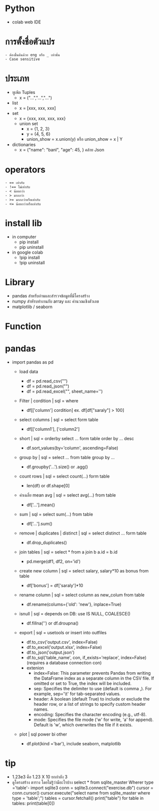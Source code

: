 # Python
  - colab web IDE

# การตั้งชื่อตัวแปร
    - ต้องขึ้นต้นด้วย eng หรือ _ เท่านั้น
    - Case sensitive

# ประเภท 
  - ทูเพิล Tuples 
    - x = ("...","...","...")
  - list
    - x = [xxx, xxx, xxx]
  - set
    - x = {xxx, xxx, xxx, xxx}
    - union set
      - x = {1, 2, 3}
      - y = {4, 5, 6}
      - union_show = x.union(y) หรือ union_show = x | Y
  - dictionaries
    - x = {"name": "banl", "age": 45, } คล้าย Json

# operators
    - == เท่ากับ
    - !== ไม่เท่ากับ
    - < น้อยกว่า
    - > มากกว่า 
    - >= มากกว่าหรือเท่ากับ
    - <= น้อยกว่าหรือเท่ากับ

# install lib
  - in computer
    - pip install
    - pip uninstall
  - in google colab
    - !pip install
    - !pip uninstall
    

# Library
  - pandas สำหรับอ่านและสำรวจข้อมูลที่มีโครงสร้าง
  - numpy สำหัรบทำงานกับ array และ คำนวณเชิงตัวเลข
  - matplotlib / seaborn

# Function

# pandas
  - import pandas as pd
    
    - load data
      - df = pd.read_csv("")
      - df = pd.read_json("")
      - df = pd.read_excel("", sheet_name='')
        
    - Filter | cordition | sql = where
      - df[['column'] cordition] ex. df[df["saraly"] > 100]
        
    - select columns | sql = select form table
      - df[['column1'], ['column2']
        
    - short | sql = orderby select ... form table order by ... desc
      - df.sort_values(by='column', ascending=False)
        
    - group by | sql = select ... from table group by ...
      - df.groupby('...').size() or .agg()
        
    - count rows | sql = select count(...) form table
      - len(df) or df.shape[0]
     
    - ค่าเฉลี่ย mean avg | sql = select avg(...) from table
      - df['...'].mean()

    - sum | sql = select sum(...) from table
      - df['...'].sum()

    - remove | duplicates | distinct | sql = select distinct ... form table
      - df.drop_duplicates()  

    - join tables | sql = select * from a join b a.id = b.id
      - pd.merge(df1, df2, on='id')
     
    - create new column | sql = select salary, salary*10 as bonus from table
      - df['bonus'] = df['saraly']*10

    - rename column | sql = select column as new_colum from table
      - df.rename(colums={'old': 'new'}, inplace=True)
     
    - isnull | sql = depends on DB: use IS NULL, COALESCE()
      - df.fillna('') or df.droupna()

    - export | sql = usetools or insert into outfiles
      - df.to_csv('output.csv', index=False)
      - df.to_excel('output.xlsx', index=False)
      - df.to_json('output.json')
      - df.to_sql('table_name', con, if_exists='replace', index=False) (requires a database connection con)
      - extenion
          - index=False: This parameter prevents Pandas from writing the DataFrame index as a separate column in the CSV file. If omitted or set to             True, the index will be included.
          - sep: Specifies the delimiter to use (default is comma ,). For example, sep='\t' for tab-separated values.
          - header: A boolean (default True) to include or exclude the header row, or a list of strings to specify custom header names.
          - encoding: Specifies the character encoding (e.g., utf-8).
          - mode: Specifies the file mode ('w' for write, 'a' for append). Default is 'w', which overwrites the file if it exists.
    - plot | sql power bi other
      - df.plot(kind ='bar'), include seaborn, matplotlib 

# tip
  - 1.23e3 คือ 1.23 X 10 ยกกำลัง 3
  - ดูโครงสร้าง ตาราง โดยไม่รู้ว่ามีอะไรบ้าง select * from sqlite_master Wherer type ='table'- 
      import sqlite3
      conn = sqlite3.connect("exercise.db")
      cursor = conn.cursor()
      cursor.execute("select name from sqlite_master where type = 'table';")
      tables = cursor.fetchall()
      print("table")
      for table in tables:
        print(table[0])
